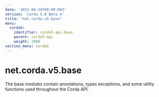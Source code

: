 ```yaml
---
date: '2021-04-24T00:00:00Z'
version: 'Corda 5.0 Beta 4'
title: "net.corda.v5.base"
menu:
  corda5:
    identifier: corda5-api-base
    parent: corda5-api
    weight: 2000
section_menu: corda5
---
```

# net.corda.v5.base
The base modules contain annotations, types exceptions, and some utility functions used throughout the Corda API.
